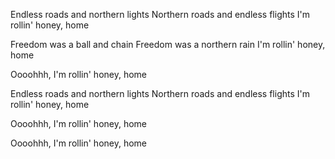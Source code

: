 Endless roads and northern lights
Northern roads and endless flights
I'm rollin' honey, home

Freedom was a ball and chain
Freedom was a northern rain
I'm rollin' honey, home

Oooohhh, I'm rollin' honey, home

Endless roads and northern lights
Northern roads and endless flights
I'm rollin' honey, home

Oooohhh, I'm rollin' honey, home

Oooohhh, I'm rollin' honey, home
